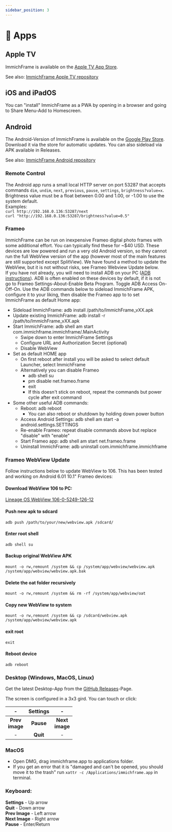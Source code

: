 ```yaml
---
sidebar_position: 3
---
```


# 📱 Apps

## Apple TV
ImmichFrame is available on the [Apple TV App Store][app-store-link].

See also: [ImmichFrame Apple TV repository][github-appletv-repo]

## iOS and iPadOS
You can "install" ImmichFrame as a PWA by opening in a browser and going to Share Menu-Add to Homescreen.

## Android
The Android-Version of ImmichFrame is available on the [Google Play Store][play-store-link]. Download it via the store for automatic updates. You can also sideload via APK available in Releases.

See also: [ImmichFrame Android repository][github-android-repo]
### Remote Control
The Android app runs a small local HTTP server on port 53287 that accepts commands `dim`, `undim`, `next`, `previous`, `pause`, `settings`, `brightness?value=x`.  
Brightness value must be a float between 0.00 and 1.00, or -1.00 to use the system default.   
Examples:  
`curl http://192.168.0.136:53287/next`  
`curl "http://192.168.0.136:53287/brightness?value=0.5"`

### Frameo
ImmichFrame can be run on inexpensive Frameo digital photo frames with some additional effort. You can typically find these for ~$40 USD. These devices are low powered and run a very old Android version, so they cannot run the full WebView version of the app (however most of the main features are still supported except SplitView). We have found a method to update the WebView, but it is not without risks, see Frameo Webview Update below.  
 If you have not already, you will need to install ADB on your PC ([ADB instructions][ADB-link]).
ADB is often enabled on these devices by default, if it is not go to Frameo Settings-About-Enable Beta Program. Toggle ADB Access On-Off-On. Use the ADB commands below to sideload ImmichFrame APK, configure it to your liking, then disable the Frameo app to to set ImmichFrame as default Home app:
  - Sideload ImmichFrame: adb install /path/to/ImmichFrame_vXX.apk
  - Update existing ImmichFrame: adb install -r /path/to/ImmichFrame_vXX.apk
  - Start ImmichFrame: adb shell am start com.immichframe.immichframe/.MainActivity
    - Swipe down to enter ImmichFrame Settings
    - Configure URL and Authorization Secret (optional)
    - Disable WebView
  - Set as default HOME app
    - On first reboot after install you will be asked to select default Launcher, select ImmichFrame
    - Alternatively you can disable Frameo
      - adb shell su
      - pm disable net.frameo.frame
      - exit
      - If this doesn't stick on reboot, repeat the commands but power cycle after exit command
  - Some other useful ADB commands:
    - Reboot: adb reboot
        - You can also reboot or shutdown by holding down power button
    - Access Android Settings: adb shell am start -a android.settings.SETTINGS
    - Re-enable Frameo: repeat disable commands above but replace "disable" with "enable"
    - Start Frameo app: adb shell am start net.frameo.frame
    - Uninstall ImmichFrame: adb uninstall com.immichframe.immichframe
  
### Frameo WebView Update  
Follow instructions below to update WebView to 106. This has been tested and working on Android 6.01 10.1" Frameo devices:  
#### Download WebView 106 to PC:
[Lineage OS WebView 106-0-5249-126-12][webview-update]
#### Push new apk to sdcard
`adb push /path/to/your/new/webview.apk /sdcard/`
#### Enter root shell
`adb shell su`
#### Backup original WebView APK
`mount -o rw,remount /system && cp /system/app/webview/webview.apk /system/app/webview/webview.apk.bak`
#### Delete the oat folder recursively
`mount -o rw,remount /system && rm -rf /system/app/webview/oat`
#### Copy new WebView to system    
`mount -o rw,remount /system && cp /sdcard/webview.apk /system/app/webview/webview.apk`
#### exit root
`exit`
#### Reboot device
`adb reboot`
### Desktop (Windows, MacOS, Linux)

Get the latest Desktop-App from the [GitHub Releases][releases-url]-Page.

The screen is configured in a 3x3 gird. You can touch or click:

|         -          | **Settings** |         -          |
| :----------------: | :----------: | :----------------: |
| **Prev<br/>image** |  **Pause**   | **Next<br/>image** |
|         -          |   **Quit**   |         -          |

### MacOS

- Open DMG, drag immichframe.app to applications folder.
- If you get an error that it is "damaged and can't be opened, you should move it to the trash" run `xattr -c /Applications/immichframe.app` in terminal.

### Keyboard:
**Settings** - Up arrow <br/>
**Quit** - Down arrow <br/>
**Prev Image** - Left arrow <br/>
**Next Image** - Right arrow <br/>
**Pause** - Enter/Return <br/>


<!-- MARKDOWN LINKS & IMAGES -->
[play-store-link]: https://play.google.com/store/apps/details?id=com.immichframe.immichframe
[github-android-repo]: https://github.com/immichFrame/ImmichFrame_Android
[github-appletv-repo]: https://github.com/immichFrame/ImmichFrame_Apple
[app-store-link]: https://apps.apple.com/us/app/immichframe/id6742748077
[releases-url]: https://github.com/3rob3/ImmichFrame/releases/latest
[ADB-link]: https://www.xda-developers.com/install-adb-windows-macos-linux/
[webview-update]: https://www.apkmirror.com/apk/lineageos/android-system-webview-2/android-system-webview-2-106-0-5249-126-release/android-system-webview-106-0-5249-126-12-android-apk-download/